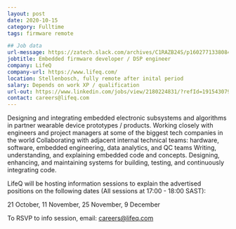 ```yaml
---
layout: post
date: 2020-10-15
category: Fulltime
tags: firmware remote

## Job data
url-message: https://zatech.slack.com/archives/C1RAZB24S/p1602771338084400
jobtitle: Embedded firmware developer / DSP engineer
company: LifeQ
company-url: https://www.lifeq.com/
location: Stellenbosch, fully remote after inital period
salary: Depends on work XP / qualification
url-out: https://www.linkedin.com/jobs/view/2180224831/?refId=1915430791602770868418&trackingId=5SLJ3DYasbWPTa%2Bg9oE5xA%3D%3D
contact: careers@lifeq.com
---
```


Designing and integrating embedded electronic subsystems and algorithms in partner wearable device prototypes / products. Working closely with engineers and project managers at some of the biggest tech companies in the world Collaborating with adjacent internal technical teams: hardware, software, embedded engineering, data analytics, and QC teams Writing, understanding, and explaining embedded code and concepts. Designing, enhancing, and maintaining systems for building, testing, and continuously integrating code.

LifeQ will be hosting information sessions to explain the advertised positions on the following dates (All sessions at 17:00 - 18:00 SAST):

21 October, 11 November, 25 November, 9 December

To RSVP to info session, email: careers@lifeq.com
